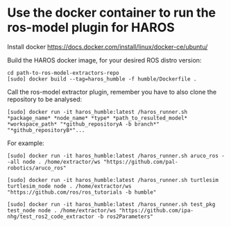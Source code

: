 # Use the docker container to run the ros-model plugin for HAROS

Install docker https://docs.docker.com/install/linux/docker-ce/ubuntu/

Build the HAROS docker image, for your desired ROS distro version:
```
cd path-to-ros-model-extractors-repo
[sudo] docker build --tag=haros_humble -f humble/Dockerfile .
```

Call the ros-model extractor plugin, remember you have to also clone the repository to be analysed:

```
[sudo] docker run -it haros_humble:latest /haros_runner.sh *package_name* *node_name* *type* *path_to_resulted_model* *workspace_path* "*github_repositoryA -b branch*" "*github_repositoryB*"...
```

For example:

```
[sudo] docker run -it haros_humble:latest /haros_runner.sh aruco_ros --all node . /home/extractor/ws "https://github.com/pal-robotics/aruco_ros"

[sudo] docker run -it haros_humble:latest /haros_runner.sh turtlesim turtlesim_node node . /home/extractor/ws "https://github.com/ros/ros_tutorials -b humble"

[sudo] docker run -it haros_humble:latest /haros_runner.sh test_pkg test_node node . /home/extractor/ws "https://github.com/ipa-nhg/test_ros2_code_extractor -b ros2Parameters"

```


